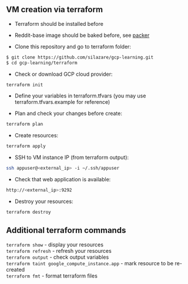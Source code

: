## VM creation via terraform

- Terraform should be installed before
- Reddit-base image should be baked before, see [packer](./packer)

- Clone this repository and go to terraform folder:
```sh
$ git clone https://github.com/silazare/gcp-learning.git
$ cd gcp-learning/terraform
```

- Check or download GCP cloud provider:
```sh
terraform init
```

- Define your variables in terraform.tfvars (you may use terraform.tfvars.example for reference)

- Plan and check your changes before create:
```sh
terraform plan
```

- Create resources:
```sh
terraform apply
```

- SSH to VM instance IP (from terraform output):
```sh
ssh appuser@<external_ip> -i ~/.ssh/appuser
```

- Check that web application is available:
```sh
http://<external_ip>:9292
```

- Destroy your resources:
```sh
terraform destroy
```

## Additional terraform commands

`terraform show` - display your resources  
`terraform refresh` - refresh your resources  
`terraform output` - check output variables  
`terraform taint google_compute_instance.app` - mark resource to be re-created  
`terraform fmt` - format terraform files
